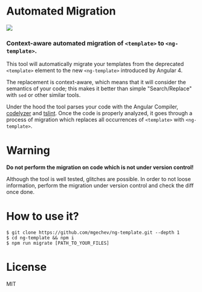 # Automated Migration

![](./resources/migrate.gif)

### Context-aware automated migration of `<template>` to `<ng-template>`.

This tool will automatically migrate your templates from the deprecated `<template>` element to the new `<ng-template>` introduced by Angular 4.

The replacement is context-aware, which means that it will consider the semantics of your code; this makes it better than simple "Search/Replace" with `sed` or other similar tools.

Under the hood the tool parses your code with the Angular Compiler, [codelyzer](https://github.com/mgechev/codelyzer) and [tslint](https://github.com/palantir/tslint). Once the code is properly analyzed, it goes through a process of migration which replaces all occurrences of `<template>` with `<ng-template>`.

# Warning

**Do not perform the migration on code which is not under version control!**

Although the tool is well tested, glitches are possible. In order to not loose information, perform the migration under version control and check the diff once done.

# How to use it?

```
$ git clone https://github.com/mgechev/ng-template.git --depth 1
$ cd ng-template && npm i
$ npm run migrate [PATH_TO_YOUR_FILES]
```

# License

MIT
